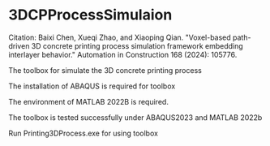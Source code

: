 # 3DCPProcessSimulaion
Citation: Baixi Chen, Xueqi Zhao, and Xiaoping Qian. "Voxel-based path-driven 3D concrete printing process simulation framework embedding interlayer behavior." Automation in Construction 168 (2024): 105776.

The toolbox for simulate the 3D concrete printing process  

The installation of ABAQUS is required for toolbox  

The environment of MATLAB 2022B is required.  

The toolbox is tested successfully under ABAQUS2023 and MATLAB 2022b  

Run Printing3DProcess.exe for using toolbox

